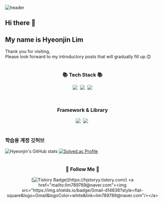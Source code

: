 ![header](https://capsule-render.vercel.app/api?type=waving&color=gradient&height=300&section=header&text=HyeonJin%20Lim&fontSize=90&animation=fadeIn&fontAlignY=38&descAlignY=51&descAlign=62)




## Hi there 👋
## My name is Hyeonjin Lim

Thank you for visiting,</br>
Please look forward to my introductory posts that will gradually fill up.😊
</br>
</br>

<h3 align="center">📚 Tech Stack 📚</h3>
<p align="center">
  <img src="https://img.shields.io/badge/Java-007396?style=flat-square&logo=Java&logoColor=white"/></a>&nbsp
  <img src="https://img.shields.io/badge/C-A8B9CC?style=for-the-badge&logo=C&logoColor=white"></a>&nbsp
  <img src="https://img.shields.io/badge/Python-3766AB?style=flat-square&logo=Python&logoColor=white"/></p>&nbsp 
  
  
<h3 align="center">Framework & Library</h3>
<p align="center">
   <img src="https://img.shields.io/badge/Spring-6DB33F?style=flat-square&logo=Spring&logoColor=white"/></a>&nbsp
  <img src="https://img.shields.io/badge/SpringBoot-6DB33F?style=flat-square&logo=SpringBoot&logoColor=white"/></a>&nbsp 
  
</br>
</br>

<h3>학습용 계정 깃허브</h3>

![Hyeonjin's GitHub stats](https://github-readme-stats.vercel.app/api?username=jini5&show_icons=true&theme=cobalt)
[![Solved.ac Profile](http://mazassumnida.wtf/api/v2/generate_badge?boj=lim789789)](https://solved.ac/lim789789/)
</br>
</br>

<div align="center">
<h3> 🧸 Follow Me 🧸 </h3>
 
[![Tistory Badge](https://img.shields.io/badge/-Tech%20Blog-00acee?style=flat&logo=Tistory&logoColor=white&link=[https://hjstoryy.tistory.com/](https://hjstoryy.tistory.com/))](https://hjstoryy.tistory.com/)
<a href="mailto:lim789789@naver.com"><img src="https://img.shields.io/badge/Gmail-d14836?style=flat-square&logo=Gmail&logoColor=white&link=lim789789@naver.com"/></a>
</p>
</div>

